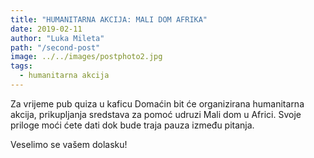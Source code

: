 ```yaml
---
title: "HUMANITARNA AKCIJA: MALI DOM AFRIKA"
date: 2019-02-11
author: "Luka Mileta"
path: "/second-post"
image: ../../images/postphoto2.jpg
tags:
  - humanitarna akcija
---
```


Za vrijeme pub quiza u kaficu Domaćin bit će organizirana humanitarna akcija, prikupljanja sredstava za pomoć udruzi Mali dom u Africi. Svoje priloge moći ćete dati dok bude traja pauza između pitanja.

Veselimo se vašem dolasku!
